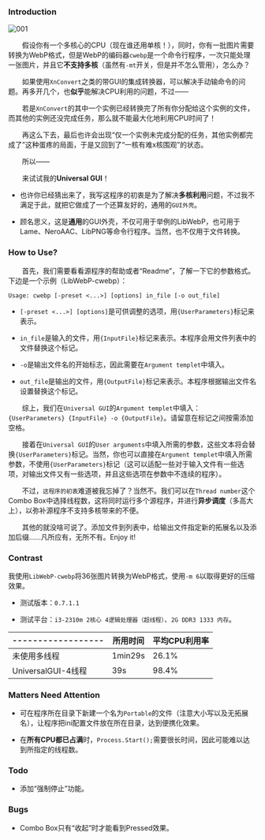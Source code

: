 ### Introduction

![001](https://s1.ax1x.com/2018/07/26/Pt7lQO.png)

　　假设你有一个多核心的CPU（现在谁还用单核！），同时，你有一批图片需要转换为WebP格式，但是WebP的编码器`cwebp`是一个命令行程序，一次只能处理一张图片，并且它**不支持多核**（虽然有`-mt`开关，但是并不怎么管用），怎么办？

　　如果使用`XnConvert`之类的带GUI的集成转换器，可以解决手动输命令的问题。再多开几个，也**似乎**能解决CPU利用的问题，不过——

　　若是`XnConvert`的其中一个实例已经转换完了所有你分配给这个实例的文件，而其他的实例还没完成任务，那么就不能最大化地利用CPU时间了！

　　再这么下去，最后也许会出现“仅一个实例未完成分配的任务，其他实例都完成了”这种蛋疼的局面，于是又回到了“一核有难x核围观”的状态。

　　所以——

　　来试试我的**Universal GUI**！

* 也许你已经猜出来了，我写这程序的初衷是为了解决**多核利用**问题，不过我不满足于此，就把它做成了一个还算友好的，通用的`GUI外壳`。

* 顾名思义，这是**通用**的GUI外壳，不仅可用于举例的LibWebP，也可用于Lame、NeroAAC、LibPNG等命令行程序。当然，也不仅用于文件转换。

### How to Use?

　　首先，我们需要看看源程序的帮助或者“Readme”，了解一下它的参数格式。下边是一个示例（LibWebP-cwebp）：
```
Usage: cwebp [-preset <...>] [options] in_file [-o out_file]
```

* `[-preset <...>] [options]`是可供调整的选项，用`{UserParameters}`标记来表示。

* `in_file`是输入的文件，用`{InputFile}`标记来表示。本程序会用文件列表中的文件替换这个标记。

* `-o`是输出文件名的开始标志，因此需要在`Argument templet`中填入。

* `out_file`是输出的文件，用`{OutputFile}`标记来表示。本程序根据输出文件名设置替换这个标记。

　　综上，我们在`Universal GUI`的`Argument templet`中填入：`{UserParameters} {InputFile} -o {OutputFile}`。请留意在标记之间按需添加空格。

　　接着在`Universal GUI`的`User arguments`中填入所需的参数，这些文本将会替换`{UserParameters}`标记。当然，你也可以直接在`Argument templet`中填入所需参数，不使用`{UserParameters}`标记（这可以适配一些对于输入文件有一些选项，对输出文件又有一些选项，并且这些选项在参数中不连续的程序）。

　　不过，`这程序的初衷`难道被我忘掉了？当然不。我们可以在`Thread number`这个Combo Box中选择线程数，这将同时运行多个源程序，并进行**异步调度**（多高大上），以弥补源程序不支持多核带来的不便。

　　其他的就没啥可说了。添加文件到列表中，给输出文件指定新的拓展名以及添加后缀……凡所应有，无所不有。Enjoy it!

### Contrast

我使用`LibWebP-cwebp`将36张图片转换为WebP格式，使用`-m 6`以取得更好的压缩效果。

* 测试版本：`0.7.1.1`

* 测试平台：`i3-2310m 2核心 4逻辑处理器（超线程）`、`2G DDR3 1333 内存`。

|------------------|所用时间|平均CPU利用率|
|------------------|--------|-------------|
|未使用多线程      | 1min29s|        26.1%|
|UniversalGUI-4线程|     39s|        98.4%|

### Matters Need Attention

* 可在程序所在目录下新建一个名为`Portable`的文件（注意大小写以及无拓展名），让程序把ini配置文件放在所在目录，达到便携化效果。

* 在**所有CPU都已占满**时，`Process.Start();`需要很长时间，因此可能难以达到所指定的线程数。

### Todo

* 添加“强制停止”功能。

### Bugs

* Combo Box只有“收起”时才能看到Pressed效果。